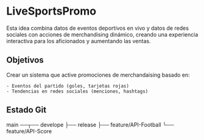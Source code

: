 # LiveSportsPromo

Esta idea combina datos de eventos deportivos en vivo y datos de redes sociales con acciones de merchandising dinámico, creando una experiencia interactiva para los aficionados y aumentando las ventas.


## Objetivos

Crear un sistema que active promociones de merchandaising basado en:

    - Eventos del partido (goles, tarjetas rojas)
    - Tendencias en redes sociales (menciones, hashtags)

## Estado Git

main ──┬── develope
       ├── release
       ├── feature/API-Football
       └── feature/API-Score
